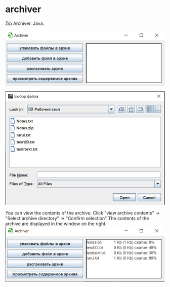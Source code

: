 # archiver
Zip Archiver. Java.


![Image alt](https://github.com/UtMaximUr/archiver/blob/master/1.jpg)

![Image alt](https://github.com/UtMaximUr/archiver/blob/master/2.jpg)

You can view the contents of the archive. 
Click "view archive contents" -> "Select archive directory" -> "Confirm selection" 
The contents of the archive are displayed in the window on the right.
![Image alt](https://github.com/UtMaximUr/archiver/blob/master/3.jpg)
